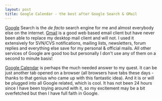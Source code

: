 ```yaml
---
layout: post
title: Google Calendar - the best after Google Search & GMail
---
```


[Google](http://www.google.com/) Search is the _de facto_ search engine for me and almost everybody else on the internet. [Gmail](http://www.gmail.com/) is a good web based email client but have never been able to replace my desktop mail client and will not. I used it extensively for SVN/CVS notifications, mailing lists, newsletters, forum replies and everything else save for my personal & official mails. All other services of Google are good too but personally I don't use any of them on a second to minute basis!

[Google Calendar](http://www.google.com/calendar/) is perhaps the much needed answer to my quest. It can be just another tab opened on a browser (all browsers have tabs these days - thanks to that genius who came up with this fantastic idea). And it is or will be plugged into all Google related, which is cool. It has not been 24 hours since I have been toying around with it, so my excitement may be a bit overfetched but then I have full faith in Google.